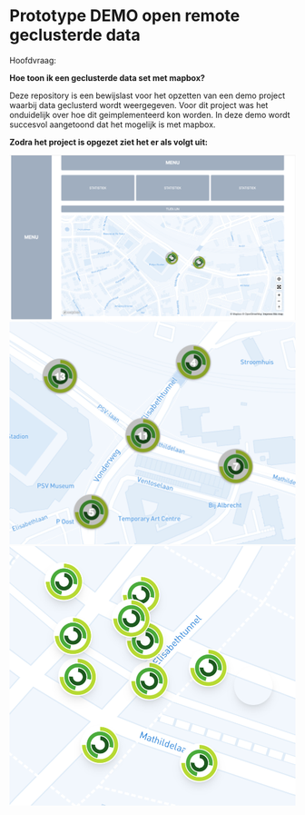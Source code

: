 # Prototype DEMO open remote geclusterde data

Hoofdvraag:

<strong>Hoe toon ik een geclusterde data set met mapbox?</strong>

Deze repository is een bewijslast voor het opzetten van een demo project waarbij data 
geclusterd wordt weergegeven. Voor dit project was het onduidelijk over hoe
dit geimplementeerd kon worden. In deze demo wordt succesvol aangetoond dat het mogelijk
is met mapbox. 

<strong>Zodra het project is opgezet ziet het er als volgt uit:</strong>

![myimage-alt-tag](https://github.com/larsjanssen6/open-remote-geclusterde-data/blob/master/public/demo/one.png)
![myimage-alt-tag](https://github.com/larsjanssen6/open-remote-geclusterde-data/blob/master/public/demo/two.png)
![myimage-alt-tag](https://github.com/larsjanssen6/open-remote-geclusterde-data/blob/master/public/demo/three.png)


